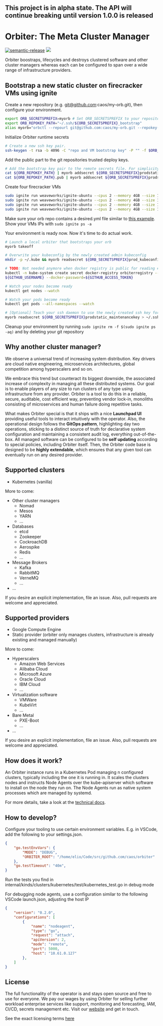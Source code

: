 This project is in alpha state. The API will continue breaking until version 1.0.0 is released
-----  

# Orbiter: The Meta Cluster Manager

[![semantic-release](https://img.shields.io/badge/%20%20%F0%9F%93%A6%F0%9F%9A%80-semantic--release-e10079.svg)](https://github.com/semantic-release/semantic-release) ![](https://github.com/caos/orbiter/workflows/Release/badge.svg)


Orbiter boostraps, lifecycles and destroys clustered software and other cluster managers whereas each can be configured to span over a wide range of infrastructure providers.

## Bootstrap a new static cluster on firecracker VMs using ignite

Create a new repository (e.g. git@github.com:caos/my-orb.git), then configure your environment.
```bash
export ORB_SECRETSPREFIX=myorb # Set ORB_SECRETSPREFIX to your repositorys name without dashes
export ORB_REPOKEY_PATH="~/.ssh/${ORB_SECRETSPREFIX}_bootstrap"
alias myorb="orbctl --repourl git@github.com:caos/my-orb.git --repokey-file ${ORB_REPOKEY_PATH} --masterkey 'a very secret key!'"
```

Initialize Orbiter runtime secrets
```bash
# Create a new ssh key pair.
ssh-keygen -t rsa -b 4096 -C "repo and VM bootstrap key" -P "" -f $ORB_REPOKEY_PATH -q && ssh-add $ORB_REPOKEY_PATH
```

Add the public part to the git repositories trusted deploy keys.

```bash
# Add the bootstrap key pair to the remote secrets file. For simplicity, we use the repokey here.
cat ${ORB_REPOKEY_PATH} | myorb addsecret ${ORB_SECRETSPREFIX}prodstatic_bootstrapkey --stdin
cat ${ORB_REPOKEY_PATH}.pub | myorb addsecret ${ORB_SECRETSPREFIX}prodstatic_bootstrapkey_pub --stdin
```

Create four firecracker VMs
```bash
sudo ignite run weaveworks/ignite-ubuntu --cpus 2 --memory 4GB --size 15GB --ssh=${ORB_REPOKEY_PATH}.pub --ports 5000:5000 --ports 6443:6443 --name first
sudo ignite run weaveworks/ignite-ubuntu --cpus 2 --memory 4GB --size 15GB --ssh=${ORB_REPOKEY_PATH}.pub --ports 5000:5000 --ports 6443:6443 --name second
sudo ignite run weaveworks/ignite-ubuntu --cpus 2 --memory 4GB --size 15GB --ssh=${ORB_REPOKEY_PATH}.pub --ports 5000:5000 --ports 6443:6443 --name third
sudo ignite run weaveworks/ignite-ubuntu --cpus 2 --memory 4GB --size 15GB --ssh=${ORB_REPOKEY_PATH}.pub --ports 5000:5000 --ports 6443:6443 --name fourth
```

Make sure your orb repo contains a desired.yml file similar to [this example](examples/dayone/desired.yml). Show your VMs IPs with `sudo ignite ps -a`  

Your environment is ready now. Now it's time to do actual work.
```bash
# Launch a local orbiter that bootstraps your orb
myorb takeoff

# Overwrite your kubeconfig by the newly created admin kubeconfig
mkdir -p ~/.kube && myorb readsecret ${ORB_SECRETSPREFIX}prod_kubeconfig > ~/.kube/config

# TODO: Not needed anymore when docker registry is public for reading #39
kubectl -n kube-system create secret docker-registry orbiterregistry --docker-server=docker.pkg.github.com --docker-username=
${GITHUB_USERNAME} --docker-password=${GITHUB_ACCESS_TOKEN}

# Watch your nodes become ready
kubectl get nodes --watch

# Watch your pods become ready
kubectl get pods --all-namespaces --watch

# [Optional] Teach your ssh daemon to use the newly created ssh key for connecting to the VMS directly. The bootstrap key is not going to work anymore. 
myorb readsecret ${ORB_SECRETSPREFIX}prodstatic_maintenancekey > ~/.ssh/myorb-maintenance && chmod 0600 ~/.ssh/myorb-maintenance && ssh-add ~/.ssh/myorb-maintenance
```

Cleanup your environment by running `sudo ignite rm -f $(sudo ignite ps -aq)` and by deleting your git repository

## Why another cluster manager?

We observe a universal trend of increasing system distribution. Key drivers are cloud native engineering, microservices architectures, global competition among hyperscalers and so on.

We embrace this trend but counteract its biggest downside, the associated increase of complexity in managing all these distributed systems. Our goal is to enable players of any size to run clusters of any type using infrastructure from any provider. Orbiter is a tool to do this in a reliable, secure, auditable, cost efficient way, preventing vendor lock-in, monoliths consisting of microservices and human failure doing repetitive tasks.

What makes Orbiter special is that it ships with a nice **Launchpad UI** providing useful tools to interact intuitively with the operator. Also, the operational design follows the **GitOps pattern**, highlighting day two operations, sticking to a distinct source of truth for declarative system configuration and maintaining a consistent audit log, everything out-of-the-box. All managed software can be configured to be **self updating** according to special policies, including Orbiter itself. Then, the Orbiter code base is designed to be **highly extendable**, which ensures that any given tool can eventually run on any desired provider.

## Supported clusters

- Kubernetes (vanilla)

More to come:
- Other cluster managers
    - Nomad
    - Mesos
    - YARN
    - ...
- Databases
    - etcd
    - Zookeeper
    - CockroachDB
    - Aerospike
    - Redis
    - ...
- Message Brokers
    - Kafka
    - RabbitMQ
    - VerneMQ
    - ...
- ...

If you desire an explicit implementation, file an issue. Also, pull requests are welcome and appreciated.

## Supported providers

- Google Compute Engine
- Static provider (orbiter only manages clusters, infrastructure is already existing and managed manually)

More to come:
- Hyperscalers
    - Amazon Web Services
    - Alibaba Cloud
    - Microsoft Azure
    - Oracle Cloud
    - IBM Cloud
    - ...
- Virtualization software
    - VMWare
    - KubeVirt
    - ...
- Bare Metal
    - PXE-Boot
    - ...
- ... 

If you desire an explicit implementation, file an issue. Also, pull requests are welcome and appreciated.

## How does it work?

An Orbiter instance runs in a Kubernetes Pod managing n configured clusters, typically including the one it is running in. It scales the clusters nodes and instructs Node Agents over the kube-apiserver which software to install on the node they run on. The Node Agents run as native system processes which are managed by systemd.

For more details, take a look at the [technical docs](./docs/README.md).

## How to develop?

Configure your tooling to use certain environment variables. E.g. in VSCode, add the following to your settings.json.
```json
{
    "go.testEnvVars": {
        "MODE": "DEBUG",
        "ORBITER_ROOT": "/home/elio/Code/src/github.com/caos/orbiter"
    },
    "go.testTimeout": "40m",
}
```

Run the tests you find in internal/kinds/clusters/kubernetes/test/kubernetes_test.go in debug mode

For debugging node agents, use a configuration similar to the following VSCode launch.json, adjusting the host IP
```json
{
    "version": "0.2.0",
    "configurations": [
        {
            "name": "nodeagent",
            "type": "go",
            "request": "attach",
            "apiVersion": 2,
            "mode": "remote",
            "port": 5000,
            "host": "10.61.0.127"
        },
    ]
}
```
## License

The full functionality of the operator is and stays open source and free to use for everyone. We pay our wages by using Orbiter for selling further workload enterprise services like support, monitoring and forecasting, IAM, CI/CD, secrets management etc. Visit our [website](https://caos.ch) and get in touch.

See the exact licensing terms [here](./LICENSE)

